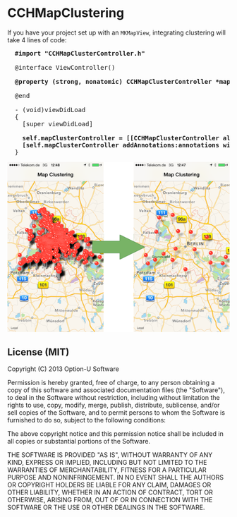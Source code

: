CCHMapClustering
================

If you have your project set up with an `MKMapView`, integrating clustering will take 4 lines of code:

<pre>
  <b>#import "CCHMapClusterController.h"</b>
  
  @interface ViewController()

  <b>@property (strong, nonatomic) CCHMapClusterController *mapClusterController;</b>

  @end

  - (void)viewDidLoad
  {
    [super viewDidLoad]
    
    <b>self.mapClusterController = [[CCHMapClusterController alloc] initWithMapView:self.mapView];
    [self.mapClusterController addAnnotations:annotations withCompletionHandler:NULL];</b>
  }
</pre>

![Map Clustering](MapClustering.png "Map Clustering")

## License (MIT)

Copyright (C) 2013 Option-U Software

Permission is hereby granted, free of charge, to any person obtaining a copy of this software and associated documentation files (the "Software"), to deal in the Software without restriction, including without limitation the rights to use, copy, modify, merge, publish, distribute, sublicense, and/or sell copies of the Software, and to permit persons to whom the Software is furnished to do so, subject to the following conditions:

The above copyright notice and this permission notice shall be included in all copies or substantial portions of the Software.

THE SOFTWARE IS PROVIDED "AS IS", WITHOUT WARRANTY OF ANY KIND, EXPRESS OR IMPLIED, INCLUDING BUT NOT LIMITED TO THE WARRANTIES OF MERCHANTABILITY, FITNESS FOR A PARTICULAR PURPOSE AND NONINFRINGEMENT. IN NO EVENT SHALL THE AUTHORS OR COPYRIGHT HOLDERS BE LIABLE FOR ANY CLAIM, DAMAGES OR OTHER LIABILITY, WHETHER IN AN ACTION OF CONTRACT, TORT OR OTHERWISE, ARISING FROM, OUT OF OR IN CONNECTION WITH THE SOFTWARE OR THE USE OR OTHER DEALINGS IN THE SOFTWARE.
